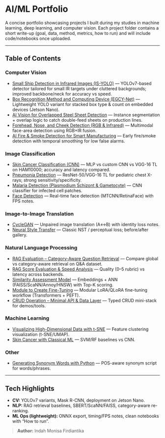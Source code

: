 # AI/ML Portfolio

A concise portfolio showcasing projects I built during my studies in machine learning, deep learning, and computer vision. Each project folder contains a short write-up (goal, data, method, metrics, how to run) and will include code/notebooks once uploaded.

---

## Table of Contents

### Computer Vision
- [Small Ship Detection in Infrared Images (IS-YOLO)](./Computer%20Vision/Small%20Ship%20Detection%20(IS-YOLO)/README.md) — YOLOv7-based detector tailored for small IR targets under cluttered backgrounds; improved backbone/neck for accuracy vs speed.
- [Box Recognition Method and Computing Device (EGCY-Net)](./Computer%20Vision/Box%20Recognition%20(EGCY-Net)/README.md) — Lightweight YOLO variant for stacked box type & count on embedded devices (Jetson Nano).
- [AI Vision for Overlapped Steel Sheet Detection](./Computer%20Vision/Overlapped%20Steel%20Sheet%20Detection/README.md) — Instance segmentation + overlap logic to catch double-feed sheets on production lines.
- [Forehead, Nose, and Cheek Detection (RGB & Infrared)](./Computer%20Vision/Face%20Areas%20(RGB+IR)/README.md) — Multimodal face-area detection using RGB+IR fusion.
- [AI Fire & Smoke Detection for Smart Manufacturing](./Computer%20Vision/Fire%20&%20Smoke%20Detection/README.md) — Early fire/smoke detection with temporal smoothing for low false alarms.

### Image Classification
- [Skin Cancer Classification (CNN)](./Image%20Classification/Skin%20Cancer%20Classification%20(CNN)/README.md) — MLP vs custom CNN vs VGG-16 TL on HAM10000; accuracy and latency compared.
- [Pneumonia Detection](./Image%20Classification/Pneumonia%20Detection/README.md) — ResNet-50/VGG-16 TL for pediatric chest X-rays; strong sensitivity/specificity.
- [Malaria Detection (Plasmodium Schizont & Gametocyte)](./Image%20Classification/Malaria%20Detection/README.md) — CNN classifier for infected cell patches.
- [Face Detection](./Image%20Classification/Face%20Detection/README.md) — Real-time face detection (MTCNN/RetinaFace) with FPS notes.

### Image-to-Image Translation
- [CycleGAN](./Image-to-Image/CycleGAN/README.md) — Unpaired image translation (A↔B) with identity loss notes.
- [Neural Style Transfer](./Image-to-Image/Neural%20Style%20Transfer/README.md) — Classic NST / perceptual loss; before/after gallery.

### Natural Language Processing
- [RAG Evaluation – Category-Aware Question Retrieval](./NLP/RAG%20Evaluation/README.md) — Compare global vs category-aware retrieval on Q&A dataset.
- [RAG Score Evaluation & Speed Analysis](./NLP/RAG%20Score%20&%20Speed/README.md) — Quality (0–5 rubric) vs latency across backends.
- [Similarity Assessment Model](./NLP/RAG%20Similarity%20Assessment/README.md) — Embeddings + ANN (FAISS/ScaNN/Annoy/HNSW) with Top-K scoring.
- [Module to Create Fine-Tuning](./NLP/Module%20to%20Create%20Fine-Tuning/README.md) — Modular LoRA/QLoRA fine-tuning workflow (Transformers + PEFT).
- [CRUD Operation – Minimal API & Data Layer](./NLP/CRUD%20Operation%20–%20Minimal%20API%20&%20Data%20Layer/README.md) — Typed CRUD mini-stack for demos/tools.

### Machine Learning
- [Visualizing High-Dimensional Data with t-SNE](./Machine%20Learning/t-SNE%20Visualization/README.md) — Feature clustering visualization (t-SNE/UMAP).
- [Skin Cancer with Classical ML](./Machine%20Learning/Skin%20Cancer%20(Classical%20ML)/README.md) — SVM/RF baselines vs CNN.

### Other
- [Generating Synonym Words with Python](./Other/Generating%20Synonyms/README.md) — POS-aware synonym script for words/phrases.

---

## Tech Highlights
- **CV:** YOLOv7 variants, Mask R-CNN, deployment on Jetson Nano.
- **NLP:** RAG retrieval baselines, SBERT/ScaNN/FAISS, category-aware re-ranking.
- **ML Ops (lightweight):** ONNX export, timing/FPS notes, clean notebooks with “How to run”.

> **Author:** Indah Monisa Firdiantika 

